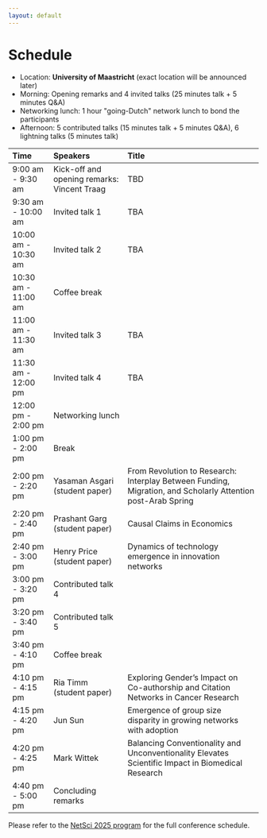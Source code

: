 ```yaml
---
layout: default
---
```


# Schedule
- Location: **University of Maastricht** (exact location will be announced later)
- Morning: Opening remarks and 4 invited talks (25 minutes talk + 5 minutes Q&A)
- Networking lunch: 1 hour "going-Dutch" network lunch to bond the participants
- Afternoon: 5 contributed talks (15 minutes talk + 5 minutes Q&A), 6 lightning talks (5 minutes talk)

| Time      | Speakers | Title |
|:----------- |:----------- |:----------- |
| 9:00 am - 9:30 am | Kick-off and opening remarks: Vincent Traag |TBD|
| 9:30 am - 10:00 am   | Invited talk 1 |TBA|
| 10:00 am - 10:30 am  | Invited talk 2 |TBA|
| 10:30 am - 11:00 am  | Coffee break ||
| 11:00 am - 11:30 am  | Invited talk 3 |TBA|
| 11:30 am - 12:00 pm  | Invited talk 4 |TBA|
| 12:00 pm - 2:00 pm   | Networking lunch ||
| 1:00 pm - 2:00 pm   | Break ||
| 2:00 pm - 2:20 pm   | Yasaman Asgari (student paper) |From Revolution to Research: Interplay Between Funding, Migration, and Scholarly Attention post-Arab Spring|
| 2:20 pm - 2:40 pm   | Prashant Garg (student paper) |Causal Claims in Economics|
| 2:40 pm - 3:00 pm   | Henry Price (student paper) |Dynamics of technology emergence in innovation networks|
| 3:00 pm - 3:20 pm   | Contributed talk 4 ||
| 3:20 pm - 3:40 pm   | Contributed talk 5 ||
| 3:40 pm - 4:10 pm   | Coffee break ||
| 4:10 pm - 4:15 pm   | Ria Timm (student paper) |Exploring Gender’s Impact on Co-authorship and Citation Networks in Cancer Research|
| 4:15 pm - 4:20 pm   | Jun Sun |Emergence of group size disparity in growing networks with adoption|
| 4:20 pm - 4:25 pm   | Mark Wittek |Balancing Conventionality and Unconventionality Elevates Scientific Impact in Biomedical Research| 
| 4:40 pm - 5:00 pm   | Concluding remarks ||

Please refer to the [NetSci 2025 program](https://netsci2025.github.io/) for the full conference schedule. 

